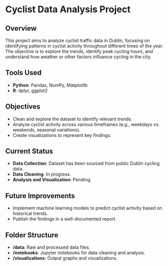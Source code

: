# Cyclist Data Analysis Project

## Overview
This project aims to analyze cyclist traffic data in Dublin, focusing on identifying patterns in cyclist activity throughout different times of the year. The objective is to explore the trends, identify peak cycling hours, and understand how weather or other factors influence cycling in the city.

## Tools Used
- **Python**: Pandas, NumPy, Matplotlib
- **R**: dplyr, ggplot2

## Objectives
- Clean and explore the dataset to identify relevant trends.
- Analyze cyclist activity across various timeframes (e.g., weekdays vs. weekends, seasonal variations).
- Create visualizations to represent key findings.

## Current Status
- **Data Collection**: Dataset has been sourced from public Dublin cycling data.
- **Data Cleaning**: In progress.
- **Analysis and Visualization**: Pending.

## Future Improvements
- Implement machine learning models to predict cyclist activity based on historical trends.
- Publish the findings in a well-documented report.

## Folder Structure
- **/data**: Raw and processed data files.
- **/notebooks**: Jupyter notebooks for data cleaning and analysis.
- **/visualizations**: Output graphs and visualizations.